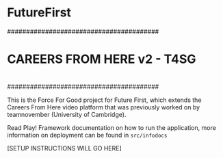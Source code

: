# FutureFirst

########################################
#                                      #
#     CAREERS FROM HERE v2 - T4SG      #
#                                      #
########################################

This is the Force For Good project for Future First, which extends the Careers From Here video platform that was previously worked on by teamnovember (University of Cambridge).

Read Play! Framework documentation on how to run the application, more information on deployment can be found in `src/infodocs`

[SETUP INSTRUCTIONS WILL GO HERE]
